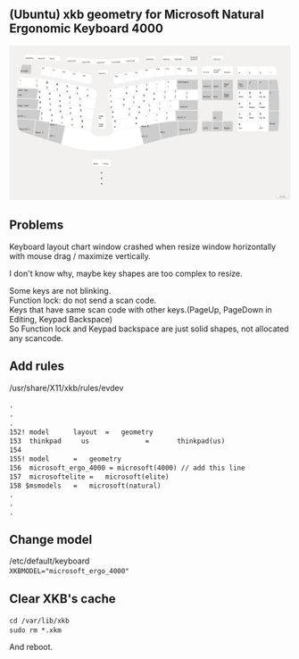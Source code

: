 (Ubuntu) xkb geometry for
Microsoft Natural Ergonomic Keyboard 4000
------

![](https://github.com/ZeptByteS/xkb_geometry_microsoft_4000/blob/master/microsoft_ergo_4000.png)  
  
Problems
------

Keyboard layout chart window crashed when resize window horizontally with mouse drag / maximize vertically.

I don't know why, maybe key shapes are too complex to resize. 

Some keys are not blinking.  
Function lock: do not send a scan code.  
Keys that have same scan code with other keys.(PageUp, PageDown in Editing, Keypad Backspace)  
So Function lock and Keypad backspace are just solid shapes, not allocated any scancode.  


Add rules  
------
/usr/share/X11/xkb/rules/evdev  


    .
    .
    .
    152! model		layout	=	geometry
    153  thinkpad     us              =       thinkpad(us)
    154
    155! model		=	geometry
    156  microsoft_ergo_4000 = microsoft(4000) // add this line
    157  microsoftelite	=	microsoft(elite)
    158 $msmodels	=	microsoft(natural)
    .
    .
    .
  

Change model
------
/etc/default/keyboard  
`XKBMODEL="microsoft_ergo_4000"`
  
Clear XKB's cache  
------
`cd /var/lib/xkb`  
`sudo rm *.xkm`
  
And reboot.  
